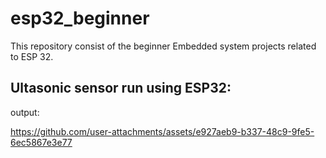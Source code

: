 # esp32_beginner
This repository consist of the beginner Embedded system projects related to ESP 32.


Ultasonic sensor run using ESP32:
---------------------------
output:


https://github.com/user-attachments/assets/e927aeb9-b337-48c9-9fe5-6ec5867e3e77

